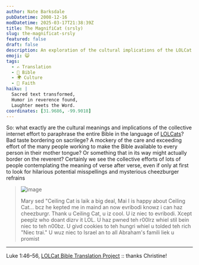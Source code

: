 ```yaml
---
author: Nate Barksdale
pubDatetime: 2008-12-16
modDatetime: 2025-03-17T21:38:39Z
title: The MagnifiCat (srsly)
slug: the-magnificat-srsly
featured: false
draft: false
description: An exploration of the cultural implications of the LOLCat Bible Translation Project, considering its balance between humor and reverence.
emoji: 😺
tags:
  - ✍️ Translation
  - 📖 Bible
  - 🌍 Culture
  - 🙏 Faith
haiku: |
  Sacred text transformed,  
  Humor in reverence found,  
  Laughter meets the Word.
coordinates: [31.9686, -99.9018]
---
```


So: what exactly are the cultural meanings and implications of the collective internet effort to paraphrase the entire Bible in the language of [LOLCats](http://en.wikipedia.org/wiki/Lolcat)? Bad taste bordering on sacrilege? A mockery of the care and exceeding effort of the many people working to make the Bible available to every person in their mother tongue? Or something that in its way might actually border on the reverent? Certainly we see the collective efforts of lots of people contemplating the meaning of verse after verse, even if only at first to look for hilarious potential misspellings and mysterious cheezburger refrains

> ![image](http://culture-making.com/media/OHAIMARY_210.jpg)
>
> Mary sed "Ceiling Cat is laik a big deal, Mai I is happy about Ceiling Cat… bcz he kepted me in maind an now evribodi knowz i can haz cheezburgr. Thank u Ceiling Cat, u iz cool. U iz niec to evribodi. Xcept peeplz who doant dizrv it LOL. U haz pwned teh r00lrz whiel stil bein niec to teh n00bz. U givd cookies to teh hungri whiel u tolded teh rich "Niec trai." U wuz niec to Israel an to all Abraham's famili liek u promist

---

Luke 1:46–56, [LOLCat Bible Translation Project](http://www.lolcatbible.com/index.php?title=Luke_1#46) :: thanks Christine!
